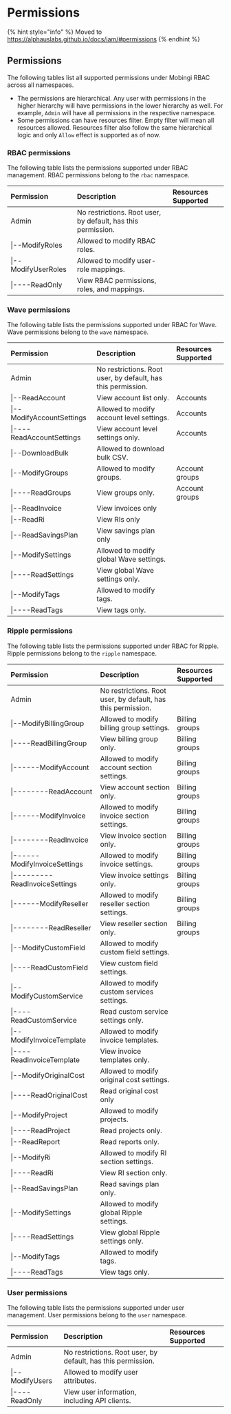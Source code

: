 # Permissions

{% hint style="info" %}
Moved to https://alphauslabs.github.io/docs/iam/#permissions
{% endhint %}

## Permissions

The following tables list all supported permissions under Mobingi RBAC across all namespaces.

* The permissions are hierarchical. Any user with permissions in the higher hierarchy will have permissions in the lower hierarchy as well. For example, `Admin` will have all permissions in the respective namespace.
* Some permissions can have resources filter. Empty filter will mean all resources allowed. Resources filter also follow the same hierarchical logic and only `Allow` effect is supported as of now.

### RBAC permissions

The following table lists the permissions supported under RBAC management. RBAC permissions belong to the `rbac` namespace.

| Permission | Description | Resources Supported |
| :--- | :--- | :--- |
| Admin | No restrictions. Root user, by default, has this permission. |  |
| \|--ModifyRoles | Allowed to modify RBAC roles. |  |
| \|--ModifyUserRoles | Allowed to modify user-role mappings. |  |
| \|----ReadOnly | View RBAC permissions, roles, and mappings. |  |

### Wave permissions

The following table lists the permissions supported under RBAC for Wave. Wave permissions belong to the `wave` namespace.

| Permission | Description | Resources Supported |
| :--- | :--- | :--- |
| Admin | No restrictions. Root user, by default, has this permission. |  |
| \|--ReadAccount | View account list only. | Accounts |
| \|--ModifyAccountSettings | Allowed to modify account level settings. | Accounts |
| \|----ReadAccountSettings | View account level settings only. | Accounts |
| \|--DownloadBulk | Allowed to download bulk CSV. |  |
| \|--ModifyGroups | Allowed to modify groups. | Account groups |
| \|----ReadGroups | View groups only. | Account groups |
| \|--ReadInvoice | View invoices only |  |
| \|--ReadRi | View RIs only |  |
| \|--ReadSavingsPlan | View savings plan only |  |
| \|--ModifySettings | Allowed to modify global Wave settings. |  |
| \|----ReadSettings | View global Wave settings only. |  |
| \|--ModifyTags | Allowed to modify tags. |  |
| \|----ReadTags | View tags only. |  |

### Ripple permissions

The following table lists the permissions supported under RBAC for Ripple. Ripple permissions belong to the `ripple` namespace.

| Permission | Description | Resources Supported |
| :--- | :--- | :--- |
| Admin | No restrictions. Root user, by default, has this permission. |  |
| \|--ModifyBillingGroup | Allowed to modify billing group settings. | Billing groups |
| \|----ReadBillingGroup | View billing group only. | Billing groups |
| \|------ModifyAccount | Allowed to modify account section settings. | Billing groups |
| \|--------ReadAccount | View account section only. | Billing groups |
| \|------ModifyInvoice | Allowed to modify invoice section settings. | Billing groups |
| \|--------ReadInvoice | View invoice section only. | Billing groups |
| \|------ModifyInvoiceSettings | Allowed to modify invoice settings. | Billing groups |
| \|--------- ReadInvoiceSettings | View invoice settings only. | Billing groups |
| \|------ModifyReseller | Allowed to modify reseller section settings. | Billing groups |
| \|--------ReadReseller | View reseller section only. | Billing groups |
| \|--ModifyCustomField | Allowed to modify custom field settings. |  |
| \|----ReadCustomField | View custom field settings. |  |
| \|--ModifyCustomService | Allowed to modify custom services settings. |  |
| \|----ReadCustomService | Read custom service settings only. |  |
| \|--ModifyInvoiceTemplate | Allowed to modify invoice templates. |  |
| \|----ReadInvoiceTemplate | View invoice templates only. |  |
| \|--ModifyOriginalCost | Allowed to modify original cost settings. |  |
| \|----ReadOriginalCost | Read original cost only |  |
| \|--ModifyProject | Allowed to modify projects. |  |
| \|----ReadProject | Read projects only. |  |
| \|--ReadReport | Read reports only. |  |
| \|--ModifyRi | Allowed to modify RI section settings. |  |
| \|----ReadRi | View RI section only. |  |
| \|--ReadSavingsPlan | Read savings plan only. |  |
| \|--ModifySettings | Allowed to modify global Ripple settings. |  |
| \|----ReadSettings | View global Ripple settings only. |  |
| \|--ModifyTags | Allowed to modify tags. |  |
| \|----ReadTags | View tags only. |  |

### User permissions

The following table lists the permissions supported under user management. User permissions belong to the `user` namespace.

| Permission | Description | Resources Supported |
| :--- | :--- | :--- |
| Admin | No restrictions. Root user, by default, has this permission. |  |
| \|--ModifyUsers | Allowed to modify user attributes. |  |
| \|----ReadOnly | View user information, including API clients. |  |

